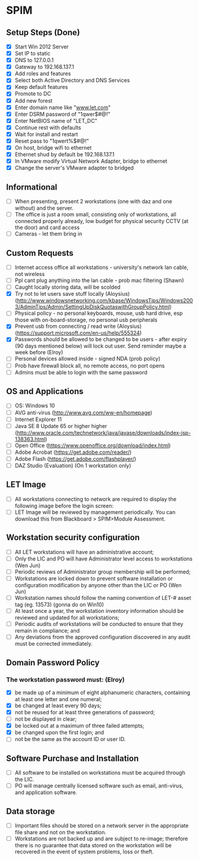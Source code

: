 # SPIM

## Setup Steps (Done)
* [x] Start Win 2012 Server
* [x] Set IP to static
* [x] DNS to 127.0.0.1
* [x] Gateway to 192.168.137.1
* [x] Add roles and features
* [x] Select both Active Directory and DNS Services
* [x] Keep default features
* [x] Promote to DC
* [x] Add new forest
* [x] Enter domain name like "www.let.com"
* [x] Enter DSRM password of "1qwer$#@!"
* [x] Enter NetBIOS name of "LET_DC"
* [x] Continue rest with defaults
* [x] Wait for install and restart
* [x] Reset pass to "1qwert%$#@!"
* [x] On host, bridge wifi to ethernet
* [x] Ethernet shud by default be 192.168.137.1
* [x] In VMware modify Virtual Network Adapter, bridge to ethernet
* [x] Change the server's VMware adapter to bridged

## Informational
* [ ] When presenting, present 2 workstations (one with daz and one without) and the server.
* [ ] The office is just a room small, consisting only of workstations, all connected properly already, low budget for physical security CCTV (at the door) and card access
* [ ] Cameras - let them bring in

## Custom Requests
* [ ] Internet access office all workstations - university's network lan cable, not wireless
* [ ] Ppl cant plug anything into the lan cable - prob mac filtering (Shawn)
* [ ] Caught locally storing data, will be scolded
* [x] Try not to let users save stuff locally (Aloysius) (http://www.windowsnetworking.com/kbase/WindowsTips/Windows2003/AdminTips/Admin/SettingUpDiskQuotaswithGroupPolicy.html)
* [ ] Physical policy - no personal keyboards, mouse, usb hard drive, esp those with on-board-storage, no personal usb peripherals
* [x] Prevent usb from connecting / read write (Aloysius) (https://support.microsoft.com/en-us/help/555324)
* [x] Passwords should be allowed to be changed to be users - after expiry (90 days mentioned below) will lock out user. Send reminder maybe a week before (Elroy)
* [ ] Personal devices allowed inside - signed NDA (prob policy)
* [ ] Prob have firewall block all, no remote access, no port opens
* [ ] Admins must be able to login with the same password

## OS and Applications
* [ ] OS: Windows 10 
* [ ] AVG anti-virus (http://www.avg.com/ww-en/homepage)
* [ ] Internet Explorer 11
* [ ] Java SE 8 Update 65 or higher higher (http://www.oracle.com/technetwork/java/javase/downloads/index-jsp-138363.html)
* [ ] Open Office (https://www.openoffice.org/download/index.html)
* [ ] Adobe Acrobat (https://get.adobe.com/reader/)
* [ ] Adobe Flash (https://get.adobe.com/flashplayer/)
* [ ] DAZ Studio (Evaluation) (On 1 workstation only)
 
## LET Image 
* [ ] All workstations connecting to network are required to display the following image before the login screen:
* [ ] LET Image will be reviewed by management periodically. You can download this from Blackboard > SPIM>Module Assessment.

## Workstation security configuration
* [ ] All LET workstations will have an administrative account;
* [ ] Only the LIC and PO will have Administrator level access to workstations (Wen Jun)
* [ ] Periodic reviews of Administrator group membership will be performed;
* [ ] Workstations are locked down to prevent software installation or configuration modification by anyone other than the LIC or PO (Wen Jun)
* [ ] Workstation names should follow the naming convention of LET-# asset tag (eg. 13573) (gonna do on Win10)
* [ ] At least once a year, the workstation inventory information should be reviewed and updated for all workstations;
* [ ] Periodic audits of workstations will be conducted to ensure that they remain in compliance; and
* [ ] Any deviations from the approved configuration discovered in any audit must be corrected immediately.

## Domain Password Policy

### The workstation password must: (Elroy)
* [x] be made up of a minimum of eight alphanumeric characters, containing at least one letter and one numeral;
* [x] be changed at least every 90 days;
* [x] not be reused for at least three generations of password;
* [ ] not be displayed in clear;
* [x] be locked out at a maximum of three failed attempts;
* [x] be changed upon the first login; and
* [ ] not be the same as the account ID or user ID.
 
## Software Purchase and Installation
* [ ] All software to be installed on workstations must be acquired through the LIC.
* [ ] PO will manage centrally licensed software such as email, anti-virus, and application software.

## Data storage
* [ ] Important files should be stored on a network server in the appropriate file share and not on the workstation.
* [ ] Workstations are not backed up and are subject to re-image; therefore there is no guarantee that data stored on the workstation will be recovered in the event of system problems, loss or theft.
